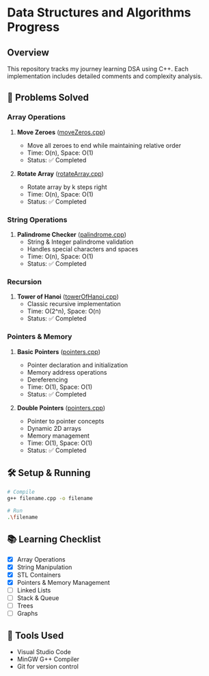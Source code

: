 # Data Structures and Algorithms Progress

## Overview
This repository tracks my journey learning DSA using C++. Each implementation includes detailed comments and complexity analysis.

## 🎯 Problems Solved

### Array Operations
1. **Move Zeroes** ([moveZeros.cpp](./moveZeros.cpp))
   - Move all zeroes to end while maintaining relative order
   - Time: O(n), Space: O(1)
   - Status: ✅ Completed

2. **Rotate Array** ([rotateArray.cpp](./rotateArray.cpp))
   - Rotate array by k steps right
   - Time: O(n), Space: O(1)
   - Status: ✅ Completed

### String Operations
1. **Palindrome Checker** ([palindrome.cpp](./palindrome.cpp))
   - String & Integer palindrome validation
   - Handles special characters and spaces
   - Time: O(n), Space: O(1)
   - Status: ✅ Completed

### Recursion
1. **Tower of Hanoi** ([towerOfHanoi.cpp](./towerOfHanoi.cpp))
   - Classic recursive implementation
   - Time: O(2^n), Space: O(n)
   - Status: ✅ Completed

### Pointers & Memory
1. **Basic Pointers** ([pointers.cpp](./pointers.cpp))
   - Pointer declaration and initialization
   - Memory address operations
   - Dereferencing
   - Time: O(1), Space: O(1)
   - Status: ✅ Completed

2. **Double Pointers** ([pointers.cpp](./pointers.cpp))
   - Pointer to pointer concepts
   - Dynamic 2D arrays
   - Memory management
   - Time: O(1), Space: O(1)
   - Status: ✅ Completed

## 🛠️ Setup & Running
```bash
# Compile
g++ filename.cpp -o filename

# Run
.\filename
```

## 📚 Learning Checklist
- [x] Array Operations
- [x] String Manipulation
- [x] STL Containers
- [x] Pointers & Memory Management
- [ ] Linked Lists
- [ ] Stack & Queue
- [ ] Trees
- [ ] Graphs

## 🔧 Tools Used
- Visual Studio Code
- MinGW G++ Compiler
- Git for version control
